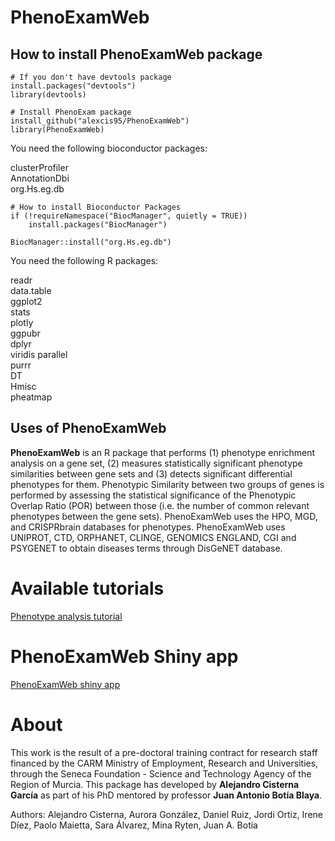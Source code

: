 # PhenoExamWeb

## How to install PhenoExamWeb package

~~~
# If you don't have devtools package
install.packages("devtools")
library(devtools)

# Install PhenoExam package 
install_github("alexcis95/PhenoExamWeb")
library(PhenoExamWeb)
~~~

You need the following bioconductor packages:  

clusterProfiler  
AnnotationDbi  
org.Hs.eg.db  

~~~
# How to install Bioconductor Packages
if (!requireNamespace("BiocManager", quietly = TRUE))
    install.packages("BiocManager")

BiocManager::install("org.Hs.eg.db")
~~~

You need the following R packages:  

readr  
data.table  
ggplot2  
stats  
plotly  
ggpubr  
dplyr  
viridis 
parallel  
purrr  
DT  
Hmisc  
pheatmap  


## Uses of PhenoExamWeb


**PhenoExamWeb** is an R package that performs (1) phenotype enrichment analysis on a gene set, (2) measures statistically significant phenotype similarities between gene sets and (3) detects significant differential phenotypes for them. Phenotypic Similarity between two groups of genes is performed by assessing the statistical significance of the Phenotypic Overlap Ratio (POR) between those (i.e. the number of common relevant phenotypes between the gene sets). PhenoExamWeb uses the HPO, MGD, and CRISPRbrain databases for phenotypes. PhenoExamWeb uses UNIPROT, CTD, ORPHANET, CLINGE, GENOMICS ENGLAND, CGI and PSYGENET to obtain diseases terms through DisGeNET database.   


# Available tutorials

[Phenotype analysis tutorial](https://rawcdn.githack.com/alexcis95/PhenoExamWebTutorials/d089fa3530033cfc26d69dce055d04bbcfc14087/tutorial.html)


# PhenoExamWeb Shiny app  

[PhenoExamWeb shiny app](https://snca.atica.um.es/PhenoExamWeb/)

# About  


This work is the result of a pre-doctoral training contract for research staff financed by the CARM Ministry of Employment, Research and Universities, through the Seneca Foundation - Science and Technology Agency of the Region of Murcia. This package has developed by **Alejandro Cisterna García** as part of his PhD mentored by professor **Juan Antonio Botía Blaya**.  


Authors:
Alejandro Cisterna, Aurora González, Daniel Ruiz, Jordi Ortiz, Irene Díez, Paolo Maietta, Sara Álvarez, Mina Ryten, Juan A. Botía  


